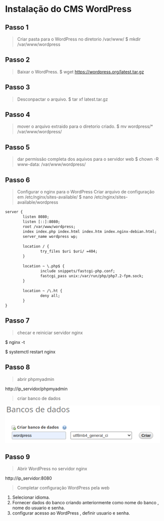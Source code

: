 # Instalação do CMS WordPress

## Passo 1

>Criar pasta para o WordPress no diretorio /var/www/
$ mkdir /var/www/wordpress

## Passo 2

>Baixar o WordPress.
$ wget https://wordpress.org/latest.tar.gz

## Passo 3

>Desconpactar o arquivo.
$ tar xf latest.tar.gz

## Passo 4

>mover o arquivo extraido para o diretorio criado.
$ mv wordpress/* /var/www/wordpress/

## Passo 5

>dar permissão completa dos aquivos para o servidor web
$ chown -R www-data: /var/www/wordpress/

## Passo 6

>Configurar o nginx para o WordPress
>Criar arquivo de configuração em /etc/nginx/sites-available/
$ nano /etc/nginx/sites-available/wordpress
~~~
server {
        listen 8080;                                               
        listen [::]:8080;
        root /var/www/wordpress;
        index index.php index.html index.htm index.nginx-debian.html;
        server_name wordpress wp;
        
        location / {
                try_files $uri $uri/ =404;
        }

        location ~ \.php$ {
                include snippets/fastcgi-php.conf;
                fastcgi_pass unix:/var/run/php/php7.2-fpm.sock;
        }

        location ~ /\.ht {
                deny all;
        }
}
~~~

## Passo 7

>checar e reiniciar servidor nginx

$ nginx -t

$ systemctl restart nginx

## Passo 8

>abrir phpmyadmin

http://ip_servidor/phpmyadmin

>criar banco de dados

![imagem criando banco de dandos](https://github.com/Wellikson/Instala-o-WordPress/blob/main/Screen%20Capture_select-area_20201021194316.png)

## Passo 9

>Abrir WordPress no servidor nginx

http://ip_servidor:8080

>Completar configuração WordPress pela web

1. Selecionar idioma.
2. Fornecer dados do banco criando anteriormente como nome do banco , nome do usuario e senha.
3. configurar acesso ao WordPress , definir usuario e senha.

